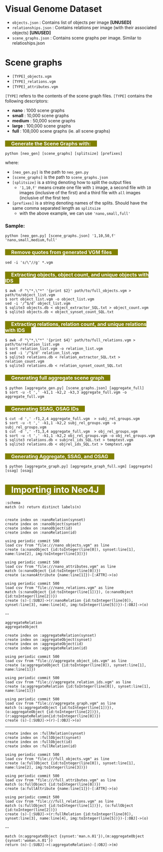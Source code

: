 # Visual Genome Dataset

- `objects.json`        : Contains list of objects per image **[UNUSED]**
- `relationships.json`  : Contains relations per image (with their associated objects) **[UNUSED]**
- `scene_graphs.json`   : Contains scene graphs per image. Similar to relatioships.json

# Scene graphs

- `[TYPE]_objects.vgm`
- `[TYPE]_relations.vgm`
- `[TYPE]_attributes.vgm`

`[TYPE]` refers to the contents of the scene graph files. `[TYPE]` contains the following descriptors:

- **nano**   :    1000 scene graphs
- **small**  :  10,000 scene graphs
- **medium** :  50,000 scene graphs
- **large**  : 100,000 scene graphs
- **full**   : 108,000 scene graphs (ie. all scene graphs)

### <span style='color:white; background-color:olive;padding-left:20px;padding-right:20px'>Generate the Scene Graphs with:</span>

    python [neo_gen] [scene_graphs] [splitsize] [prefixes]

where:
- `[neo_gen.py]` is the path to `neo_gen.py`
- `[scene_graphs]` is the path to `scene_graphs.json`
- `[splitsize]` is a string denoting how to split the output files
    - `'1,10,f'` means create one file with `1` image, a second file with `10` images (inclusive of the first) and a third file with `all` images (inclusive of the first ten)
- `[prefixes]` is a string denoting names of the splits. Should have the same comma separated length as `splitsize`
    - with the above example, we can use `'nano,small,full'`

### Sample:

    python [neo_gen.py] [scene_graphs.json] '1,10,50,f' 'nano,small,medium,full'

### <span style='color:white; background-color:olive;padding-left:20px;padding-right:20px'>Remove quotes from generated VGM files</span>
    sed -i 's/\"//g' *.vgm

### <span style='color:white; background-color:olive;padding-left:20px;padding-right:20px'>Extracting objects, object count, and unique objects with IDS</span>

    $ awk -F "\"*,\"*" '{print $2}' path/to/full_objects.vgm > path/to/object_list.vgm
    $ sort object_list.vgm -o object_list.vgm
    sed -i '/^$/d' object_list.vgm
    $ sqlite3 objects.db < object_extractor_SQL.txt > object_count.vgm
    $ sqlite3 objects.db < object_synset_count_SQL.txt

### <span style='color:white; background-color:olive;padding-left:20px;padding-right:20px'>Extracting relations, relation count, and unique relations with IDS</span>


    $ awk -F "\"*,\"*" '{print $4}' path/to/full_relations.vgm > path/to/relation_list.vgm
    $ sort relation_list.vgm -o relation_list.vgm
    $ sed -i '/^$/d' relation_list.vgm
    $ sqlite3 relations.db < relation_extractor_SQL.txt > relation_count.vgm
    $ sqlite3 relations.db < relation_synset_count_SQL.txt

### <span style='color:white; background-color:olive;padding-left:20px;padding-right:20px'>Generating full aggregate scene graph</span>

    $ python [aggregate_gen.py] [scene_graphs.json] [aggregate_full]
    $ sort -u -t ',' -k1,1 -k2,2 -k3,3 aggregate_full.vgm -o aggregate_full.vgm


### <span style='color:white; background-color:olive;padding-left:20px;padding-right:20px'>Generating SSAG, OSAG IDs</span>

    $ cut -d ',' -f1,2,4 aggregate_full.vgm  > subj_rel_groups.vgm
    $ sort -u -t ',' -k1,1 -k2,2 subj_rel_groups.vgm -o subj_rel_groups.vgm
    $ cut -d ',' -f1,3,4 aggregate_full.vgm  > obj_rel_groups.vgm
    $ sort -u -t ',' -k1,1 -k2,2 obj_rel_groups.vgm -o obj_rel_groups.vgm
    $ sqlite3 relations.db < subjrel_ids_SQL.txt > temptest.vgm
    $ sqlite3 relations.db < objrel_ids_SQL.txt > temptest.vgm

### <span style='color:white; background-color:olive;padding-left:20px;padding-right:20px'>Generating Aggregate, SSAG, and OSAG</span>

    $ python [aggregate_graph.py] [aggregate_graph_full.vgm] [aggregate] [ssag] [osag]

# <span style='color:white; background-color:olive;padding-left:20px;padding-right:20px'>Importing into Neo4J</span>
```
:schema
match (n) return distinct labels(n)


create index on :nanoRelation(synset)
create index on :nanoObject(synset)
create index on :nanoObject(id)
create index on :nanoRelation(id)

using periodic commit 500
load csv from "file:///nano_objects.vgm" as line
create (a:nanoObject {id:toInteger(line[0]), synset:line[1], name:line[2], img:toInteger(line[3])})

using periodic commit 500
load csv from "file:///nano_attributes.vgm" as line
match (o:nanoObject {id:toInteger(line[0])})
create (a:nanoAttribute {name:line[1]})-[:ATTR]->(o)

using periodic commit 500
load csv from "file:///nano_relations.vgm" as line
match (s:nanoObject {id:toInteger(line[1])}), (o:nanoObject {id:toInteger(line[2])})
create (s)-[:SUBJ]->(r:nanoRelation {id:toInteger(line[0]), synset:line[3], name:line[4], img:toInteger(line[5])})-[:OBJ]->(o)
```


--
```
aggregateRelation
aggregateObject

create index on :aggregateRelation(synset)
create index on :aggregateObject(synset)
create index on :aggregateObject(id)
create index on :aggregateRelation(id)

using periodic commit 500
load csv from "file:///aggregate_object_ids.vgm" as line
create (a:aggregateObject {id:toInteger(line[0]), synset:line[1], name:line[1]})

using periodic commit 500
load csv from "file:///aggregate_relation_ids.vgm" as line
create (a:aggregateRelation {id:toInteger(line[0]), synset:line[1], name:line[1]})

using periodic commit 500
load csv from "file:///aggregate_graph.vgm" as line
match (s:aggregateObject {id:toInteger(line[1])}), 
(o:aggregateObject {id:toInteger(line[2])}), 
(r:aggregateRelation{id:toInteger(line[0])}) 
create (s)-[:SUBJ]->(r)-[:OBJ]->(o)
```
---
```
create index on :fullRelation(synset)
create index on :fullObject(synset)
create index on :fullObject(id)
create index on :fullRelation(id)

using periodic commit 500
load csv from "file:///full_objects.vgm" as line
create (a:fullObject {id:toInteger(line[0]), synset:line[1], name:line[2], img:toInteger(line[3])})

using periodic commit 500
load csv from "file:///full_attributes.vgm" as line
match (o:fullObject {id:toInteger(line[0])})
create (a:fullAttribute {name:line[1]})-[:ATTR]->(o)

using periodic commit 500
load csv from "file:///full_relations.vgm" as line
match (s:fullObject {id:toInteger(line[1])}), (o:fullObject {id:toInteger(line[2])})
create (s)-[:SUBJ]->(r:fullRelation {id:toInteger(line[0]), synset:line[3], name:line[4], img:toInteger(line[5])})-[:OBJ]->(o)
```
--
```
match (n:aggregateObject {synset:'man.n.01'}),(m:aggregateObject {synset:'woman.n.01'})
return (n)-[:SUBJ]->(:aggregateRelation)-[:OBJ]->(m)